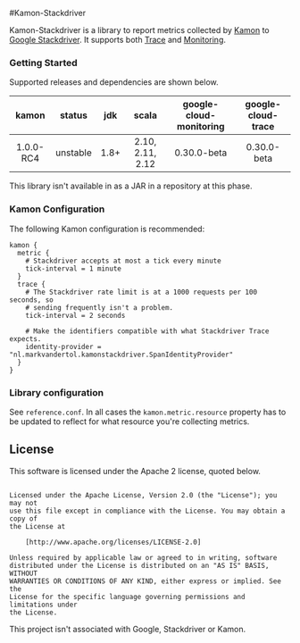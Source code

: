 #Kamon-Stackdriver

Kamon-Stackdriver is a library to report metrics collected by [Kamon](https://github.com/kamon-io/Kamon) to
[Google Stackdriver](https://cloud.google.com/stackdriver/). It supports both
[Trace](https://cloud.google.com/trace/docs/) and [Monitoring](https://cloud.google.com/monitoring/docs/).

### Getting Started

Supported releases and dependencies are shown below.

| kamon  | status | jdk  | scala            | google-cloud-monitoring | google-cloud-trace |
|:------:|:------:|:----:|:----------------:|:----------------:|:----------------:|
|  1.0.0-RC4 | unstable | 1.8+ | 2.10, 2.11, 2.12  | 0.30.0-beta | 0.30.0-beta

This library isn't available in as a JAR in a repository at this phase.

### Kamon Configuration
The following Kamon configuration is recommended:
```
kamon {
  metric {
    # Stackdriver accepts at most a tick every minute
    tick-interval = 1 minute
  }
  trace {
    # The Stackdriver rate limit is at a 1000 requests per 100 seconds, so
    # sending frequently isn't a problem.
    tick-interval = 2 seconds

    # Make the identifiers compatible with what Stackdriver Trace expects.
    identity-provider = "nl.markvandertol.kamonstackdriver.SpanIdentityProvider"
  }
}
```

### Library configuration

See `reference.conf`. In all cases the `kamon.metric.resource` property has to be updated to reflect for what resource
you're collecting metrics.


## License

This software is licensed under the Apache 2 license, quoted below.

```Copyright © 2017 Mark van der Tol

Licensed under the Apache License, Version 2.0 (the "License"); you may not
use this file except in compliance with the License. You may obtain a copy of
the License at

    [http://www.apache.org/licenses/LICENSE-2.0]

Unless required by applicable law or agreed to in writing, software
distributed under the License is distributed on an "AS IS" BASIS, WITHOUT
WARRANTIES OR CONDITIONS OF ANY KIND, either express or implied. See the
License for the specific language governing permissions and limitations under
the License.
```

This project isn't associated with Google, Stackdriver or Kamon.